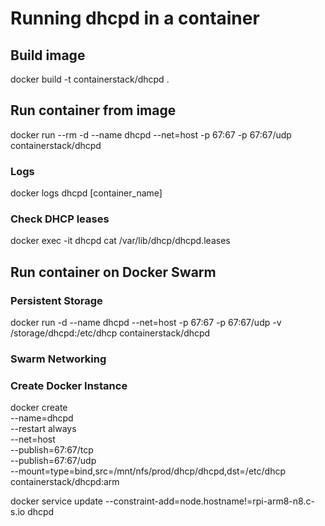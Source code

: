 # Running dhcpd in a container

## Build image
docker build -t containerstack/dhcpd .

## Run container from image
docker run --rm -d --name dhcpd --net=host -p 67:67 -p 67:67/udp containerstack/dhcpd

### Logs
docker logs dhcpd [container_name]

### Check DHCP leases
docker exec -it dhcpd cat /var/lib/dhcp/dhcpd.leases


## Run container on Docker Swarm

### Persistent Storage
docker run -d --name dhcpd --net=host -p 67:67 -p 67:67/udp -v /storage/dhcpd:/etc/dhcp containerstack/dhcpd

### Swarm Networking

### Create Docker Instance
docker create \
  --name=dhcpd \
  --restart always \
  --net=host \
  --publish=67:67/tcp \
  --publish=67:67/udp \
  --mount=type=bind,src=/mnt/nfs/prod/dhcp/dhcpd,dst=/etc/dhcp \
  containerstack/dhcpd:arm

docker service update --constraint-add=node.hostname!=rpi-arm8-n8.c-s.io dhcpd
